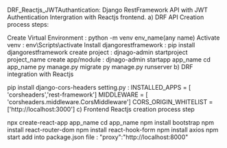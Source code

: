 DRF_Reactjs_JWTAuthantication:
Django RestFramework API with JWT Authentication Intergration with Reactjs frontend. a) DRF API Creation process steps:

Create Virtual Environment : python -m venv env_name(any name)
Activate venv : env\Scripts\activate
Install djangorestframework : pip install djangorestframework
create project : djnago-admin startproject project_name
create app/module : djnago-admin startapp app_name
cd app_name
py manage.py migrate
py manage.py runserver
b) DRF integration with Reactjs

pip install django-cors-headers
setting.py : INSTALLED_APPS = [ 'corsheaders','rest-framework'] MIDDLEWARE = [ 'corsheaders.middleware.CorsMiddleware'] CORS_ORIGIN_WHITELIST = ['http://localhost:3000']
c) Frontend Reactjs creation process step

npx create-react-app app_name
cd app_name
npm install bootstrap
npm install react-router-dom
npm install react-hook-form
npm install axios
npm start
add into package.json file : "proxy":"http://localhost:8000"
